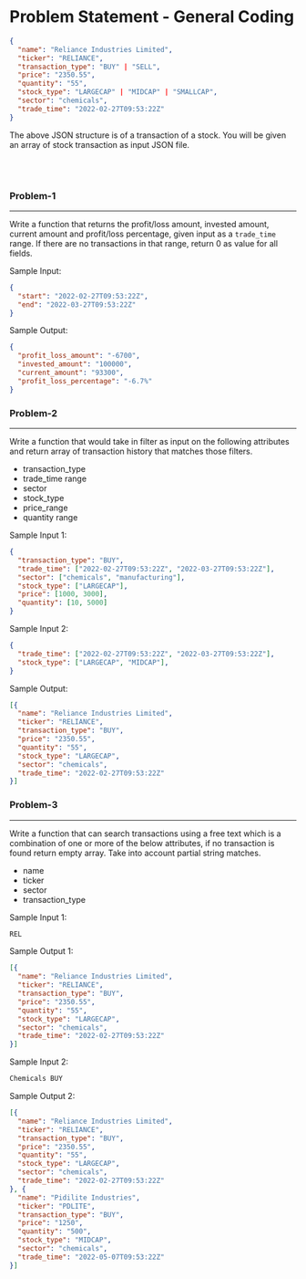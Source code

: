 # Problem Statement - General Coding

```json
{
  "name": "Reliance Industries Limited",
  "ticker": "RELIANCE",
  "transaction_type": "BUY" | "SELL",
  "price": "2350.55",
  "quantity": "55",
  "stock_type": "LARGECAP" | "MIDCAP" | "SMALLCAP",
  "sector": "chemicals",
  "trade_time": "2022-02-27T09:53:22Z"
}
```
The above JSON structure is of a transaction of a stock. You will be given an array of stock transaction as input JSON file.

<br/>
<br/>

### Problem-1
---
Write a function that returns the profit/loss amount, invested amount, current amount and profit/loss percentage, given input as a `trade_time` range. If there are no transactions in that range, return 0 as value for all fields.

Sample Input:
```json
{
  "start": "2022-02-27T09:53:22Z",
  "end": "2022-03-27T09:53:22Z"
}
```

Sample Output:
```json
{
  "profit_loss_amount": "-6700",
  "invested_amount": "100000",
  "current_amount": "93300",
  "profit_loss_percentage": "-6.7%"
}
```

### Problem-2
---
Write a function that would take in filter as input on the following attributes and return array of transaction history that matches those filters.
* transaction_type
* trade_time range
* sector
* stock_type
* price_range
* quantity range

Sample Input 1:
```json
{
  "transaction_type": "BUY",
  "trade_time": ["2022-02-27T09:53:22Z", "2022-03-27T09:53:22Z"],
  "sector": ["chemicals", "manufacturing"],
  "stock_type": ["LARGECAP"],
  "price": [1000, 3000],
  "quantity": [10, 5000]
}
```
Sample Input 2:
```json
{
  "trade_time": ["2022-02-27T09:53:22Z", "2022-03-27T09:53:22Z"],
  "stock_type": ["LARGECAP", "MIDCAP"],
}
```

Sample Output:
```json
[{
  "name": "Reliance Industries Limited",
  "ticker": "RELIANCE",
  "transaction_type": "BUY",
  "price": "2350.55",
  "quantity": "55",
  "stock_type": "LARGECAP",
  "sector": "chemicals",
  "trade_time": "2022-02-27T09:53:22Z"
}]
```

### Problem-3
---
Write a function that can search transactions using a free text which is a combination of one or more of the below attributes, if no transaction is found return empty array. Take into account partial string matches.
* name
* ticker
* sector
* transaction_type

Sample Input 1:
```bash
REL
```
Sample Output 1:
```json
[{
  "name": "Reliance Industries Limited",
  "ticker": "RELIANCE",
  "transaction_type": "BUY",
  "price": "2350.55",
  "quantity": "55",
  "stock_type": "LARGECAP",
  "sector": "chemicals",
  "trade_time": "2022-02-27T09:53:22Z"
}]
```

Sample Input 2:
```bash
Chemicals BUY
```
Sample Output 2:
```json
[{
  "name": "Reliance Industries Limited",
  "ticker": "RELIANCE",
  "transaction_type": "BUY",
  "price": "2350.55",
  "quantity": "55",
  "stock_type": "LARGECAP",
  "sector": "chemicals",
  "trade_time": "2022-02-27T09:53:22Z"
}, {
  "name": "Pidilite Industries",
  "ticker": "PDLITE",
  "transaction_type": "BUY",
  "price": "1250",
  "quantity": "500",
  "stock_type": "MIDCAP",
  "sector": "chemicals",
  "trade_time": "2022-05-07T09:53:22Z"
}]
```